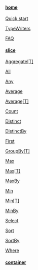 #### [home](/#)

[Quick start](/#quick-start)

[TypeWriters](/#typewriters)

[FAQ](/#faq)

#### [slice](/slice)

[Aggregate[T]](/slice/#aggregatet)

[All](/slice/#all)

[Any](/slice/#any)

[Average](/slice/#average)

[Average[T]](/slice/#averaget)

[Count](/slice/#count)

[Distinct](/slice/#distinct)

[DistinctBy](/slice/#distinctby)

[First](/slice/#first)

[GroupBy[T]](/slice/#groupbyt)

[Max](/slice/#max)

[Max[T]](/slice/#maxt)

[MaxBy](/slice/#maxby)

[Min](/slice/#min)

[Min[T]](/slice/#mint)

[MinBy](/slice/#minby)

[Select](/slice/#select)

[Sort](/slice/#sort)

[SortBy](/slice/#sortby)

[Where](/slice/#where)

#### [container](/container)
